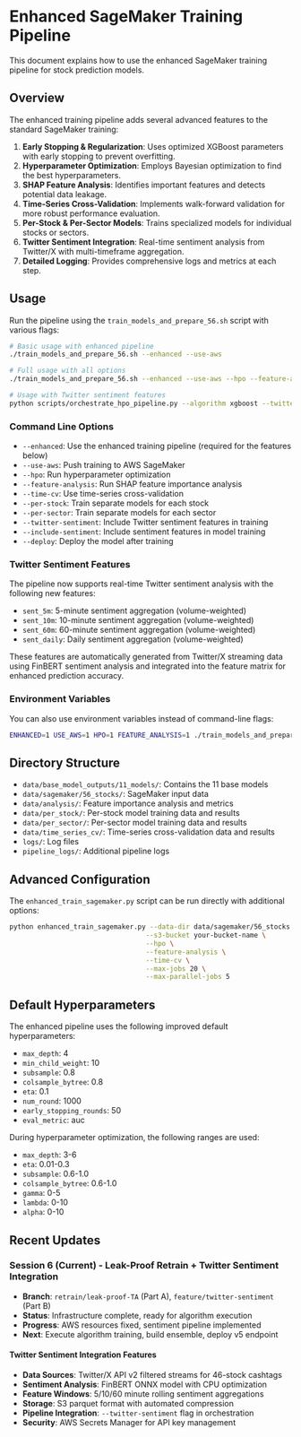 # Enhanced SageMaker Training Pipeline

This document explains how to use the enhanced SageMaker training pipeline for stock prediction models.

## Overview

The enhanced training pipeline adds several advanced features to the standard SageMaker training:

1. **Early Stopping & Regularization**: Uses optimized XGBoost parameters with early stopping to prevent overfitting.
2. **Hyperparameter Optimization**: Employs Bayesian optimization to find the best hyperparameters.
3. **SHAP Feature Analysis**: Identifies important features and detects potential data leakage.
4. **Time-Series Cross-Validation**: Implements walk-forward validation for more robust performance evaluation.
5. **Per-Stock & Per-Sector Models**: Trains specialized models for individual stocks or sectors.
6. **Twitter Sentiment Integration**: Real-time sentiment analysis from Twitter/X with multi-timeframe aggregation.
7. **Detailed Logging**: Provides comprehensive logs and metrics at each step.

## Usage

Run the pipeline using the `train_models_and_prepare_56.sh` script with various flags:

```bash
# Basic usage with enhanced pipeline
./train_models_and_prepare_56.sh --enhanced --use-aws

# Full usage with all options
./train_models_and_prepare_56.sh --enhanced --use-aws --hpo --feature-analysis --time-cv --per-stock --per-sector --deploy

# Usage with Twitter sentiment features
python scripts/orchestrate_hpo_pipeline.py --algorithm xgboost --twitter-sentiment --include-sentiment --input-data-s3 s3://conviction-ai-data/sagemaker/train.csv
```

### Command Line Options

- `--enhanced`: Use the enhanced training pipeline (required for the features below)
- `--use-aws`: Push training to AWS SageMaker
- `--hpo`: Run hyperparameter optimization
- `--feature-analysis`: Run SHAP feature importance analysis
- `--time-cv`: Use time-series cross-validation
- `--per-stock`: Train separate models for each stock
- `--per-sector`: Train separate models for each sector
- `--twitter-sentiment`: Include Twitter sentiment features in training
- `--include-sentiment`: Include sentiment features in model training
- `--deploy`: Deploy the model after training

### Twitter Sentiment Features

The pipeline now supports real-time Twitter sentiment analysis with the following new features:

- `sent_5m`: 5-minute sentiment aggregation (volume-weighted)
- `sent_10m`: 10-minute sentiment aggregation (volume-weighted)  
- `sent_60m`: 60-minute sentiment aggregation (volume-weighted)
- `sent_daily`: Daily sentiment aggregation (volume-weighted)

These features are automatically generated from Twitter/X streaming data using FinBERT sentiment analysis and integrated into the feature matrix for enhanced prediction accuracy.

### Environment Variables

You can also use environment variables instead of command-line flags:

```bash
ENHANCED=1 USE_AWS=1 HPO=1 FEATURE_ANALYSIS=1 ./train_models_and_prepare_56.sh
```

## Directory Structure

- `data/base_model_outputs/11_models/`: Contains the 11 base models
- `data/sagemaker/56_stocks/`: SageMaker input data
- `data/analysis/`: Feature importance analysis and metrics
- `data/per_stock/`: Per-stock model training data and results
- `data/per_sector/`: Per-sector model training data and results
- `data/time_series_cv/`: Time-series cross-validation data and results
- `logs/`: Log files
- `pipeline_logs/`: Additional pipeline logs

## Advanced Configuration

The `enhanced_train_sagemaker.py` script can be run directly with additional options:

```bash
python enhanced_train_sagemaker.py --data-dir data/sagemaker/56_stocks \
                                  --s3-bucket your-bucket-name \
                                  --hpo \
                                  --feature-analysis \
                                  --time-cv \
                                  --max-jobs 20 \
                                  --max-parallel-jobs 5
```

## Default Hyperparameters

The enhanced pipeline uses the following improved default hyperparameters:

- `max_depth`: 4
- `min_child_weight`: 10
- `subsample`: 0.8
- `colsample_bytree`: 0.8
- `eta`: 0.1
- `num_round`: 1000
- `early_stopping_rounds`: 50
- `eval_metric`: auc

During hyperparameter optimization, the following ranges are used:

- `max_depth`: 3-6
- `eta`: 0.01-0.3
- `subsample`: 0.6-1.0
- `colsample_bytree`: 0.6-1.0
- `gamma`: 0-5
- `lambda`: 0-10
- `alpha`: 0-10

## Recent Updates

### Session 6 (Current) - Leak-Proof Retrain + Twitter Sentiment Integration
- **Branch**: `retrain/leak-proof-TA` (Part A), `feature/twitter-sentiment` (Part B)
- **Status**: Infrastructure complete, ready for algorithm execution
- **Progress**: AWS resources fixed, sentiment pipeline implemented
- **Next**: Execute algorithm training, build ensemble, deploy v5 endpoint

#### Twitter Sentiment Integration Features
- **Data Sources**: Twitter/X API v2 filtered streams for 46-stock cashtags
- **Sentiment Analysis**: FinBERT ONNX model with CPU optimization
- **Feature Windows**: 5/10/60 minute rolling sentiment aggregations
- **Storage**: S3 parquet format with automated compression
- **Pipeline Integration**: `--twitter-sentiment` flag in orchestration
- **Security**: AWS Secrets Manager for API key management
